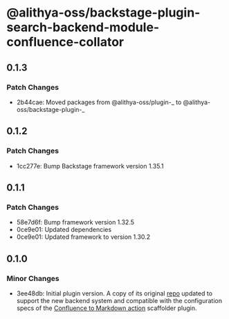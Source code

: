 # @alithya-oss/backstage-plugin-search-backend-module-confluence-collator

## 0.1.3

### Patch Changes

- 2b44cae: Moved packages from @alithya-oss/plugin-_ to @alithya-oss/backstage-plugin-_

## 0.1.2

### Patch Changes

- 1cc277e: Bump Backstage framework version 1.35.1

## 0.1.1

### Patch Changes

- 58e7d6f: Bump framework version 1.32.5
- 0ce9e01: Updated dependencies
- 0ce9e01: Updated framework to version 1.30.2

## 0.1.0

### Minor Changes

- 3ee48db: Initial plugin version. A copy of its original [repo](https://github.com/K-Phoen/backstage-plugin-confluence) updated to support the new backend system and compatible with the configuration specs of the [Confluence to Markdown action](https://github.com/backstage/backstage/tree/master/plugins/scaffolder-backend-module-confluence-to-markdown) scaffolder plugin.
